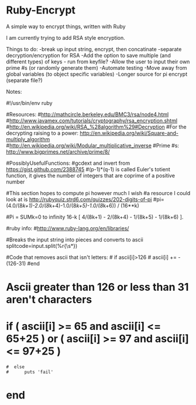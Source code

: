 Ruby-Encrypt
============

A simple way to encrypt things, written with Ruby

I am currently trying to add RSA style encryption.



Things to do:
-break up input string, encrypt, then concatinate
-separate decryption/encryption for RSA
-Add the option to save multiple (and different types) of keys - run from keyfile?
-Allow the user to input their own prime #s (or randomly generate them)
-Automate testing
-Move away from global variables (to object specific variables)
-Longer source for pi encrypt (separate file?)









Notes:

#!/usr/bin/env ruby

#Resources:
  #http://mathcircle.berkeley.edu/BMC3/rsa/node4.html
  #http://www.javamex.com/tutorials/cryptography/rsa_encryption.shtml
  #http://en.wikipedia.org/wiki/RSA_%28algorithm%29#Decryption
  #For the decrypting raising to a power: http://en.wikipedia.org/wiki/Square-and-multiply_algorithm
  #http://en.wikipedia.org/wiki/Modular_multiplicative_inverse
  #Prime #s: http://www.bigprimes.net/archive/prime/8/

#PossiblyUsefulFunctions:
  #gcdext and invert from https://gist.github.com/2388745
  #(p-1)*(q-1) is called Euler's totient function, it gives the number of integers that are coprime of a positive number

  #This section hopes to compute pi however much I wish
  #a resource I could look at is http://rubyquiz.strd6.com/quizzes/202-digits-of-pi
  #pi= (4.0/(8*k+1)-2.0/(8*k+4)-1.0/(8*k+5)-1.0/(8*k+6)) / (16**k)

  #Pi = SUMk=0 to infinity 16-k [ 4/(8k+1) - 2/(8k+4) - 1/(8k+5) - 1/(8k+6) ].

  #ruby info:
  #http://www.ruby-lang.org/en/libraries/

  #Breaks the input string into pieces and converts to ascii
  splitcode=input.split(%r{\s*})





#Code that removes ascii that isn't letters:
      #  if ascii[i]>126
     #     ascii[i] += -(126-31)
      #end
  # Ascii greater than 126 or less than 31 aren't characters


   #   if ( ascii[i] >=  65 and ascii[i] <= 65+25 ) or ( ascii[i] >=  97 and ascii[i] <= 97+25 )



    #  else
    #      puts 'fail'
   #   end